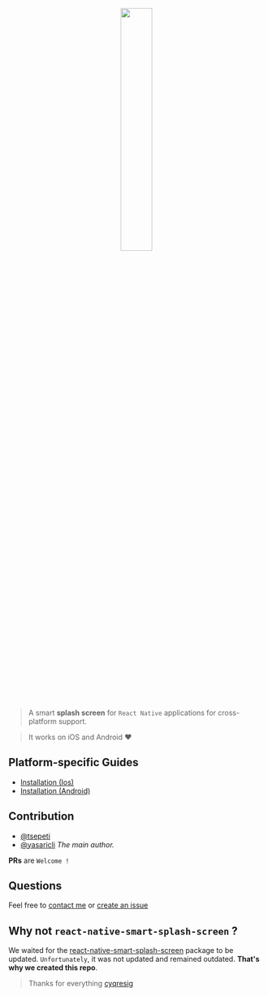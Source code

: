 <p align="center">
  <img src="screens/KaptureIos.gif" width="35%">
</p>

> A smart **splash screen** for `React Native` applications for cross-platform support.

> It works on iOS and Android ♥

## Platform-specific Guides

* [Installation (Ios)](docs/ios-installation.md)
* [Installation (Android)](docs/android-installation.md)

## Contribution

- [@tsepeti](https://www.github.com/tsepeti)
- [@yasaricli](https://www.github.com/yasaricli) *The main author.*

**PRs** are `Welcome !`

## Questions

Feel free to [contact me](mailto:yasaricli@gmail.com) or [create an issue](https://github.com/tsepeti/rnative-splash/issues/new)

## Why not `react-native-smart-splash-screen` ?

We waited for the [react-native-smart-splash-screen](https://github.com/react-native-component/react-native-smart-splash-screen) package to be updated. `Unfortunately`, it was not updated and remained outdated. **That's why we created this repo**.

> Thanks for everything [cyqresig](https://github.com/cyqresig)
